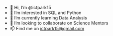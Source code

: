 - 👋 Hi, I’m @ictpark15
- 👀 I’m interested in SQL and Python
- 🌱 I’m currently learning Data Analysis
- 💞️ I’m looking to collaborate on Science Mentors  
- 📫 Find me on ictpark15@gmail.com

<!---
ictpark15/ictpark15 is a ✨ special ✨ repository because its `README.md` (this file) appears on your GitHub profile.
You can click the Preview link to take a look at your changes.
--->
